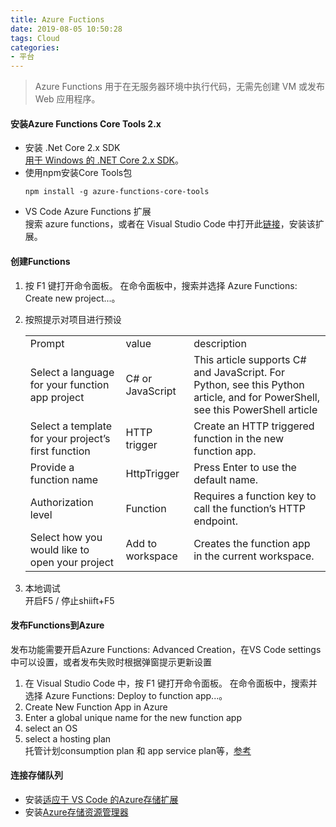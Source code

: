 ```yaml
---
title: Azure Fuctions
date: 2019-08-05 10:50:28
tags: Cloud
categories: 
- 平台
---
```

> Azure Functions 用于在无服务器环境中执行代码，无需先创建 VM 或发布 Web 应用程序。

#### 安装Azure Functions Core Tools 2.x
+ 安装 .Net Core 2.x SDK<br>
[用于 Windows 的 .NET Core 2.x SDK](https://dotnet.microsoft.com/download "windows 官方下载")。
+ 使用npm安装Core Tools包
    ```
    npm install -g azure-functions-core-tools
    ```
+ VS Code Azure Functions 扩展<br>
搜索 azure functions，或者在 Visual Studio Code 中打开此[链接](vscode:extension/ms-azuretools.vscode-azurefunctions "点击在VS Code中打开")，安装该扩展。

#### 创建Functions
1. 按 F1 键打开命令面板。 在命令面板中，搜索并选择 Azure Functions: Create new project...。
2. 按照提示对项目进行预设
    <table>
        <tr>
            <td>Prompt</td>
            <td>value</td>
            <td>description</td>
        </tr>
        <tr>
            <td>Select a language for your function app project</td>
            <td>C# or JavaScript</td>
            <td>This article supports C# and JavaScript. For Python, see this Python article, and for PowerShell, see this PowerShell article</td>
        </tr>
        <tr>
            <td>Select a template for your project’s first function</td>
            <td>HTTP trigger</td>
            <td>Create an HTTP triggered function in the new function app.</td>
        </tr>
        <tr>
            <td>Provide a function name</td>
            <td>HttpTrigger</td>
            <td>Press Enter to use the default name.</td>
        </tr>
        <tr>
            <td>Authorization level	</td>
            <td>Function</td>
            <td>Requires a function key to call the function’s HTTP endpoint.</td>
        </tr>
        <tr>
            <td>Select how you would like to open your project	</td>
            <td>Add to workspace</td>
            <td>Creates the function app in the current workspace.</td>
        </tr>
    </table>

3.  本地调试<br>
    开启F5 / 停止shiift+F5
#### 发布Functions到Azure
发布功能需要开启Azure Functions: Advanced Creation，在VS Code settings中可以设置，或者发布失败时根据弹窗提示更新设置
1. 在 Visual Studio Code 中，按 F1 键打开命令面板。 在命令面板中，搜索并选择 Azure Functions: Deploy to function app...。
2. Create New Function App in Azure
3. Enter a global unique name for the new function app<br>
4. select an OS
5. select a hosting plan<br>
    托管计划consumption plan 和 app service plan等，[参考](https://docs.microsoft.com/zh-cn/azure/azure-functions/functions-scale)<br>
    
#### 连接存储队列
+ 安装[适应于 VS Code 的Azure存储扩展](https://marketplace.visualstudio.com/items?itemName=ms-azuretools.vscode-azurestorage)
+ 安装[Azure存储资源管理器](https://storageexplorer.com/)